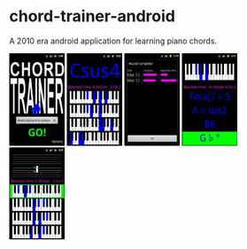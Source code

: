# chord-trainer-android
A 2010 era android application for learning piano chords.

<img src="https://github.com/jcadwal/chord-trainer-android/blob/main/418jHn6KXSL.jpg" width="100">
<img src="https://github.com/jcadwal/chord-trainer-android/blob/main/41HkoIohfiL.jpg" width="100">
<img src="https://github.com/jcadwal/chord-trainer-android/blob/main/41Lg1kC1L2L.jpg" width="100">
<img src="https://github.com/jcadwal/chord-trainer-android/blob/main/41Sl5rxEgUL.jpg" width="100">
<img src="https://github.com/jcadwal/chord-trainer-android/blob/main/51qtPTThAoL.jpg" width="100">
